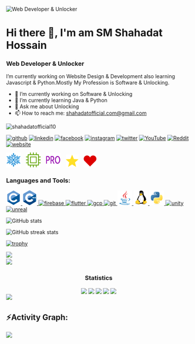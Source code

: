 ![Web Developer & Unlocker](https://scontent.fbah5-1.fna.fbcdn.net/v/t39.30808-6/406346192_1354613618593525_8687109632006289399_n.jpg?_nc_cat=104&ccb=1-7&_nc_sid=5f2048&_nc_ohc=8uTgfO-KrlkAX_QXpXP&_nc_ht=scontent.fbah5-1.fna&oh=00_AfAiy7ZQw9DZFkc6-M39jCxbY0llIm025OioqT9ptM2WQQ&oe=6601BF4D)

# Hi there 👋, I'm am SM Shahadat Hossain
### Web Developer & Unlocker

I’m currently working on Website Design & Development also learning Javascript & Python.Mostly My Profession is Software & Unlocking.

- 🔭 I’m currently working on Software & Unlocking 
- 🌱 I’m currently learning Java & Python 
- 💬 Ask me about Unlocking 
- 📫 How to reach me: shahadatofficial.com@gmail.com 

<p align="left"> <img src="https://komarev.com/ghpvc/?username=shahadatofficial10&label=Profile%20views&color=0e75b6&style=flat" alt="shahadatofficial10" /> </p>

[<img src='https://cdn.jsdelivr.net/npm/simple-icons@3.0.1/icons/github.svg' alt='github' height='40'>](https://github.com/shahadatofficial10)  [<img src='https://cdn.jsdelivr.net/npm/simple-icons@3.0.1/icons/linkedin.svg' alt='linkedin' height='40'>](https://www.linkedin.com/in/shahadatofficial10/)  [<img src='https://cdn.jsdelivr.net/npm/simple-icons@3.0.1/icons/facebook.svg' alt='facebook' height='40'>](https://www.facebook.com/shahadatofficial10)  [<img src='https://cdn.jsdelivr.net/npm/simple-icons@3.0.1/icons/instagram.svg' alt='instagram' height='40'>](https://www.instagram.com/shahadatofficial10/)  [<img src='https://cdn.jsdelivr.net/npm/simple-icons@3.0.1/icons/twitter.svg' alt='twitter' height='40'>](https://twitter.com/sh_official10)  [<img src='https://cdn.jsdelivr.net/npm/simple-icons@3.0.1/icons/youtube.svg' alt='YouTube' height='40'>](https://www.youtube.com/channel/shahadatofficial10)  [<img src='https://cdn.jsdelivr.net/npm/simple-icons@3.0.1/icons/reddit.svg' alt='Reddit' height='40'>](https://www.reddit.com/user/shahadatofficial10)  [<img src='https://cdn.jsdelivr.net/npm/simple-icons@3.0.1/icons/icloud.svg' alt='website' height='40'>](https://smshahadathossain.bio.link)  

<a href='https://archiveprogram.github.com/'><img src='https://raw.githubusercontent.com/acervenky/animated-github-badges/master/assets/acbadge.gif' width='40' height='40'></a> <a href='https://docs.github.com/en/developers'><img src='https://raw.githubusercontent.com/acervenky/animated-github-badges/master/assets/devbadge.gif' width='40' height='40'></a> <a href='https://github.com/pricing'><img src='https://raw.githubusercontent.com/acervenky/animated-github-badges/master/assets/pro.gif' width='40' height='40'></a> <a href='https://stars.github.com/'><img src='https://raw.githubusercontent.com/acervenky/animated-github-badges/master/assets/starbadge.gif' width='35' height='35'></a> <a href='https://docs.github.com/en/github/supporting-the-open-source-community-with-github-sponsors'><img src='https://raw.githubusercontent.com/acervenky/animated-github-badges/master/assets/sponsorbadge.gif' width='35' height='35'></a> 

<h3 align="left">Languages and Tools:</h3>
<p align="left"> <a href="https://www.cprogramming.com/" target="_blank" rel="noreferrer"> <img src="https://raw.githubusercontent.com/devicons/devicon/master/icons/c/c-original.svg" alt="c" width="40" height="40"/> </a> <a href="https://www.w3schools.com/cpp/" target="_blank" rel="noreferrer"> <img src="https://raw.githubusercontent.com/devicons/devicon/master/icons/cplusplus/cplusplus-original.svg" alt="cplusplus" width="40" height="40"/> </a> <a href="https://firebase.google.com/" target="_blank" rel="noreferrer"> <img src="https://www.vectorlogo.zone/logos/firebase/firebase-icon.svg" alt="firebase" width="40" height="40"/> </a> <a href="https://flutter.dev" target="_blank" rel="noreferrer"> <img src="https://www.vectorlogo.zone/logos/flutterio/flutterio-icon.svg" alt="flutter" width="40" height="40"/> </a> <a href="https://cloud.google.com" target="_blank" rel="noreferrer"> <img src="https://www.vectorlogo.zone/logos/google_cloud/google_cloud-icon.svg" alt="gcp" width="40" height="40"/> </a> <a href="https://git-scm.com/" target="_blank" rel="noreferrer"> <img src="https://www.vectorlogo.zone/logos/git-scm/git-scm-icon.svg" alt="git" width="40" height="40"/> </a> <a href="https://www.java.com" target="_blank" rel="noreferrer"> <img src="https://raw.githubusercontent.com/devicons/devicon/master/icons/java/java-original.svg" alt="java" width="40" height="40"/> </a> <a href="https://www.linux.org/" target="_blank" rel="noreferrer"> <img src="https://raw.githubusercontent.com/devicons/devicon/master/icons/linux/linux-original.svg" alt="linux" width="40" height="40"/> </a> <a href="https://www.python.org" target="_blank" rel="noreferrer"> <img src="https://raw.githubusercontent.com/devicons/devicon/master/icons/python/python-original.svg" alt="python" width="40" height="40"/> </a> <a href="https://unity.com/" target="_blank" rel="noreferrer"> <img src="https://www.vectorlogo.zone/logos/unity3d/unity3d-icon.svg" alt="unity" width="40" height="40"/> </a> <a href="https://unrealengine.com/" target="_blank" rel="noreferrer"> <img src="https://raw.githubusercontent.com/kenangundogan/fontisto/036b7eca71aab1bef8e6a0518f7329f13ed62f6b/icons/svg/brand/unreal-engine.svg" alt="unreal" width="40" height="40"/> </a> </p>


![GitHub stats](https://github-readme-stats.vercel.app/api?username=shahadatofficial10&show_icons=true&count_private=true)  
  
![GitHub streak stats](https://streak-stats.demolab.com/?user=shahadatofficial10)  

[![trophy](https://github-profile-trophy.vercel.app/?username=shahadatofficial10)](https://github.com/ryo-ma/github-profile-trophy)

<div> <a href="https://github.com/shahadatofficial10" target="_blank"><img src="https://img.shields.io/badge/GitHub-100000?style=for-the-badge&logo=github&logoColor=white" target="_blank"></a>
</div><img src="https://user-images.githubusercontent.com/73097560/115834477-dbab4500-a447-11eb-908a-139a6edaec5c.gif"><h3 align="center">Statistics</h3>
<div align="center">
<img align="center" src="http://github-profile-summary-cards.vercel.app/api/cards/stats?username=shahadatofficial10&theme=2077" height="180em" />
<img align="center" src="http://github-profile-summary-cards.vercel.app/api/cards/most-commit-language?username=shahadatofficial10&theme=2077" height="180em" />
<img align="center" src="http://github-profile-summary-cards.vercel.app/api/cards/repos-per-language?username=shahadatofficial10&theme=2077" height="180em" />
<img align="center" src="http://github-profile-summary-cards.vercel.app/api/cards/productive-time?username=shahadatofficial10&theme=2077" height="180em" />
<img align="center" src="http://github-profile-summary-cards.vercel.app/api/cards/profile-details?username=shahadatofficial10&theme=2077" height="180em" />
</div>
<img src="https://user-images.githubusercontent.com/73097560/115834477-dbab4500-a447-11eb-908a-139a6edaec5c.gif"><h2 align="left">⚡Activity Graph:</h2>
<img align="center" src="https://github-readme-activity-graph.vercel.app/graph?username=shahadatofficial10&theme=default"/>
